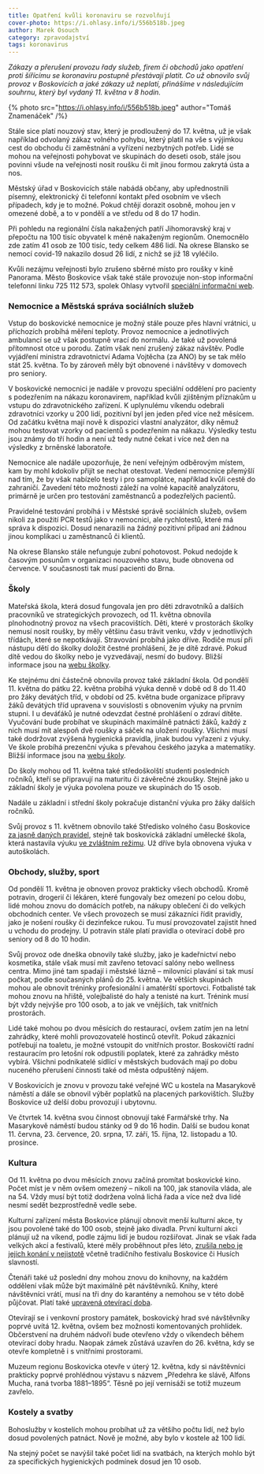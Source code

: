 ```yaml
---
title: Opatření kvůli koronaviru se rozvolňují
cover-photo: https://i.ohlasy.info/i/556b518b.jpeg
author: Marek Osouch
category: zpravodajství
tags: koronavirus
---
```


*Zákazy a přerušení provozu řady služeb, firem či obchodů jako opatření proti šířícímu se koronaviru postupně přestávají platit. Co už obnovilo svůj provoz v Boskovicích a jaké zákazy už neplatí, přinášíme v následujícím souhrnu, který byl vydaný 11. května v 8 hodin.*

{% photo src="https://i.ohlasy.info/i/556b518b.jpeg" author="Tomáš Znamenáček" /%}

Stále sice platí nouzový stav, který je prodloužený do 17. května, už je však například odvolaný zákaz volného pohybu, který platil na vše s výjimkou cest do obchodu či zaměstnání a vyřízení nezbytných potřeb. Lidé se mohou na veřejnosti pohybovat ve skupinách do deseti osob, stále jsou povinni všude na veřejnosti nosit roušku či mít jinou formou zakrytá ústa a nos.

Městský úřad v Boskovicích stále nabádá občany, aby upřednostnili písemný, elektronický či telefonní kontakt před osobním ve všech případech, kdy je to možné. Pokud chtějí dorazit osobně, mohou jen v omezené době, a to v pondělí a ve středu od 8 do 17 hodin.

Při pohledu na regionální čísla nakažených patří Jihomoravský kraj v přepočtu na 100 tisíc obyvatel k méně nakaženým regionům. Onemocnělo zde zatím 41 osob ze 100 tisíc, tedy celkem 486 lidí. Na okrese Blansko se nemocí covid-19 nakazilo dosud 26 lidí, z nichž se již 18 vyléčilo.

Kvůli nezájmu veřejnosti bylo zrušeno sběrné místo pro roušky v kině Panorama. Město Boskovice však také stále provozuje non-stop informační telefonní linku 725 112 573, spolek Ohlasy vytvořil [speciální informační web](https://korona.ohlasy.info/).

### Nemocnice a Městská správa sociálních služeb

Vstup do boskovické nemocnice je možný stále pouze přes hlavní vrátnici, u příchozích probíhá měření teploty. Provoz nemocnice a jednotlivých ambulancí se už však postupně vrací do normálu. Je také už povolená přítomnost otce u porodu. Zatím však není zrušený zákaz návštěv. Podle vyjádření ministra zdravotnictví Adama Vojtěcha (za ANO) by se tak mělo stát 25. května. To by zároveň měly být obnovené i návštěvy v domovech pro seniory.

V boskovické nemocnici je nadále v provozu speciální oddělení pro pacienty s podezřením na nákazu koronavirem, například kvůli zjištěným příznakům u vstupu do zdravotnického zařízení. K uplynulému víkendu odebrali zdravotníci vzorky u 200 lidí, pozitivní byl jen jeden před více než měsícem. Od začátku května mají nově k dispozici vlastní analyzátor, díky němuž mohou testovat vzorky od pacientů s podezřením na nákazu. Výsledky testu jsou známy do tří hodin a není už tedy nutné čekat i více než den na výsledky z brněnské laboratoře.

Nemocnice ale nadále upozorňuje, že není veřejným odběrovým místem, kam by mohl kdokoliv přijít se nechat otestovat. Vedení nemocnice přemýšlí nad tím, že by však nabízelo testy i pro samoplátce, například kvůli cestě do zahraničí. Zavedení této možnosti záleží na volné kapacitě analyzátoru, primárně je určen pro testování zaměstnanců a podezřelých pacientů.

Pravidelné testování probíhá i v Městské správě sociálních služeb, ovšem nikoli za použití PCR testů jako v nemocnici, ale rychlotestů, které má správa k dispozici. Dosud nenarazili na žádný pozitivní případ ani žádnou jinou komplikaci u zaměstnanců či klientů.

Na okrese Blansko stále nefunguje zubní pohotovost. Pokud nedojde k časovým posunům v organizaci nouzového stavu, bude obnovena od července. V současnosti tak musí pacienti do Brna.

### Školy

Mateřská škola, která dosud fungovala jen pro děti zdravotníků a dalších pracovníků ve strategických provozech, od 11. května obnovila plnohodnotný provoz na všech pracovištích. Děti, které v prostorách školky nemusí nosit roušky, by měly většinu času trávit venku, vždy v jednotlivých třídách, které se nepotkávají. Stravování probíhá jako dříve. Rodiče musí při nástupu dětí do školky doložit čestné prohlášení, že je dítě zdravé. Pokud dítě vedou do školky nebo je vyzvedávají, nesmí do budovy. Bližší informace jsou na [webu školky](https://www.msboskovice.cz/informace-k-provozu-materske-skoly).

Ke stejnému dni částečně obnovila provoz také základní škola. Od pondělí 11. května do pátku 22. května probíhá výuka denně v době od 8 do 11.40 pro žáky devátých tříd, v období od 25. května bude organizace přípravy žáků devátých tříd upravena v souvislosti s obnovením výuky na prvním stupni. I u deváťáků je nutné odevzdat čestné prohlášení o zdraví dítěte. Vyučování bude probíhat ve skupinách maximálně patnácti žáků, každý z nich musí mít alespoň dvě roušky a sáček na uložení roušky. Všichni musí také dodržovat zvýšená hygienická pravidla, jinak budou vyřazeni z výuky. Ve škole probíhá prezenční výuka s převahou českého jazyka a matematiky. Bližší informace jsou na [webu školy](http://zs.boskovice.cz/aktualne.htm).

Do školy mohou od 11. května také středoškolští studenti posledních ročníků, kteří se připravují na maturitu či závěrečné zkoušky. Stejně jako u základní školy je výuka povolena pouze ve skupinách do 15 osob.

Nadále u základní i střední školy pokračuje distanční výuka pro žáky dalších ročníků.

Svůj provoz s 11. květnem obnovilo také Středisko volného času Boskovice [za jasně daných pravidel](https://www.svcboskovice.cz/), stejně tak boskovická základní umělecké škola, která nastavila výuku [ve zvláštním režimu](https://www.zusboskovice.cz/aktuality/obnoveni-vyuky-od-1152020-v-zus-boskovice). Už dříve byla obnovena výuka v autoškolách.

### Obchody, služby, sport

Od pondělí 11. května je obnoven provoz prakticky všech obchodů. Kromě potravin, drogerií či lékáren, které fungovaly bez omezení po celou dobu, lidé mohou znovu do domácích potřeb, na nákupy oblečení či do velkých obchodních center. Ve všech provozech se musí zákazníci řídit pravidly, jako je nošení roušky či dezinfekce rukou. Tu musí provozovatel zajistit hned u vchodu do prodejny. U potravin stále platí pravidla o otevírací době pro seniory od 8 do 10 hodin.

Svůj provoz ode dneška obnovily také služby, jako je kadeřnictví nebo kosmetika, stále však musí mít zavřeno tetovací salóny nebo wellness centra. Mimo jiné tam spadají i městské lázně – milovníci plavání si tak musí počkat, podle současných plánů do 25. května. Ve větších skupinách mohou ale obnovit tréninky profesionální i amatérští sportovci. Fotbalisté tak mohou znovu na hřiště, volejbalisté do haly a tenisté na kurt. Trénink musí být vždy nejvýše pro 100 osob, a to jak ve vnějších, tak vnitřních prostorách.

Lidé také mohou po dvou měsících do restaurací, ovšem zatím jen na letní zahrádky, které mohli provozovatelé hostinců otevřít. Pokud zákazníci potřebují na toaletu, je možné vstoupit do vnitřních prostor. Boskovičtí radní restauracím pro letošní rok odpustili poplatek, které za zahrádky město vybírá. Všichni podnikatelé sídlící v městských budovách mají po dobu nuceného přerušení činnosti také od města odpuštěný nájem.

V Boskovicích je znovu v provozu také veřejné WC u kostela na Masarykově náměstí a dále se obnovil výběr poplatků na placených parkovištích. Služby Boskovice už delší dobu provozují i ubytovnu.

Ve čtvrtek 14. května svou činnost obnovují také Farmářské trhy. Na Masarykově náměstí budou stánky od 9 do 16 hodin. Další se budou konat 11. června, 23. července, 20. srpna, 17. září, 15. října, 12. listopadu a 10. prosince.

### Kultura

Od 11. května po dvou měsících znovu začíná promítat boskovické kino. Počet míst je v něm ovšem omezený – nikoli na 100, jak stanovila vláda, ale na 54. Vždy musí být totiž dodržena volná lichá řada a více než dva lidé nesmí sedět bezprostředně vedle sebe.

Kulturní zařízení města Boskovice plánují obnovit menší kulturní akce, ty jsou povolené také do 100 osob, stejně jako divadla. První kulturní akci plánují už na víkend, podle zájmu lidí je budou rozšiřovat. Jinak se však řada velkých akcí a festivalů, které měly proběhnout přes léto, [zrušila nebo je jejich konání v nejistotě](https://ohlasy.info/clanky/2020/05/letni-akce.html) včetně tradičního festivalu Boskovice či Husích slavností.

Čtenáři také už poslední dny mohou znovu do knihovny, na každém oddělení však může být maximálně pět návštěvníků. Knihy, které návštěvníci vrátí, musí na tři dny do karantény a nemohou se v této době půjčovat. Platí také [upravená otevírací doba](https://www.kulturaboskovice.cz/knihovna/knihovna/aktuality/knihovna-je-otevrena).

Otevírají se i venkovní prostory památek, boskovický hrad své návštěvníky poprvé uvítá 12. května, ovšem bez možnosti komentovaných prohlídek. Občerstvení na druhém nádvoří bude otevřeno vždy o víkendech během otevírací doby hradu. Naopak zámek zůstává uzavřen do 26. května, kdy se otevře kompletně i s vnitřními prostorami.

Muzeum regionu Boskovicka otevře v úterý 12. května, kdy si návštěvníci prakticky poprvé prohlédnou výstavu s názvem „Předehra ke slávě, Alfons Mucha, raná tvorba 1881–1895“. Těsně po její vernisáži se totiž muzeum zavřelo.

### Kostely a svatby

Bohoslužby v kostelích mohou probíhat už za většího počtu lidí, než bylo dosud povolených patnáct. Nově je možné, aby bylo v kostele až 100 lidí.

Na stejný počet se navýšil také počet lidí na svatbách, na kterých mohlo být za specifických hygienických podmínek dosud jen 10 osob.
